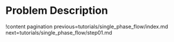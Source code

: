 # Problem Description

!content pagination previous=tutorials/single_phase_flow/index.md
                    next=tutorials/single_phase_flow/step01.md
